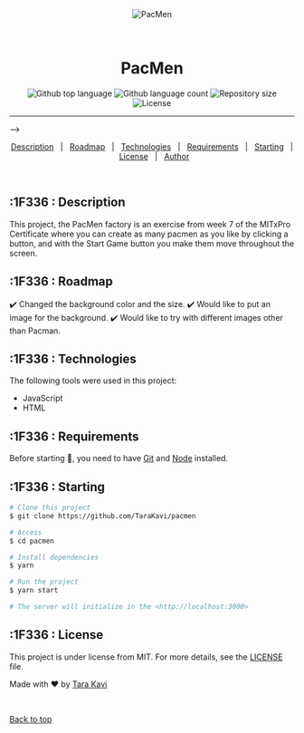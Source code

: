 <div align="center" id="top"> 
  <img src="./.github/app.gif" alt="PacMen" />

  &#xa0;

  <!-- <a href="https://pacmen.netlify.app">Demo</a> -->
</div>

<h1 align="center">PacMen</h1>

<p align="center">
  <img alt="Github top language" src="https://img.shields.io/github/languages/top/TaraKavi/pacmen?color=56BEB8">

  <img alt="Github language count" src="https://img.shields.io/github/languages/count/TaraKavi/pacmen?color=56BEB8">

  <img alt="Repository size" src="https://img.shields.io/github/repo-size/TaraKavi/pacmen?color=56BEB8">

  <img alt="License" src="https://img.shields.io/github/license/TaraKavi/pacmen?color=56BEB8">

  <!-- <img alt="Github issues" src="https://img.shields.io/github/issues/TaraKavi/pacmen?color=56BEB8" /> -->

  <!-- <img alt="Github forks" src="https://img.shields.io/github/forks/TaraKavi/pacmen?color=56BEB8" /> -->

  <!-- <img alt="Github stars" src="https://img.shields.io/github/stars/TaraKavi/pacmen?color=56BEB8" /> -->
</p>


<hr> -->

<p align="center">
  <a href="#dart-about">Description</a> &#xa0; | &#xa0; 
  <a href="#sparkles-features">Roadmap</a> &#xa0; | &#xa0;
  <a href="#rocket-technologies">Technologies</a> &#xa0; | &#xa0;
  <a href="#white_check_mark-requirements">Requirements</a> &#xa0; | &#xa0;
  <a href="#checkered_flag-starting">Starting</a> &#xa0; | &#xa0;
  <a href="#memo-license">License</a> &#xa0; | &#xa0;
  <a href="https://github.com/TaraKavi" target="_blank">Author</a>
</p>

<br>

## :1F336 : Description ##

This project, the PacMen factory is an exercise from week 7 of the MITxPro Certificate where you can create as many pacmen as you like by clicking a button, and with the Start Game button you make them move throughout the screen.

## :1F336 : Roadmap ##

:heavy_check_mark: Changed the background color and the size.
:heavy_check_mark: Would like to put an image for the background.
:heavy_check_mark: Would like to try with different images other than Pacman.

## :1F336 : Technologies ##

The following tools were used in this project:

- JavaScript
- HTML

## :1F336 : Requirements ##

Before starting :checkered_flag:, you need to have [Git](https://git-scm.com) and [Node](https://nodejs.org/en/) installed.


## :1F336 : Starting ##

```bash
# Clone this project
$ git clone https://github.com/TaraKavi/pacmen

# Access
$ cd pacmen

# Install dependencies
$ yarn

# Run the project
$ yarn start

# The server will initialize in the <http://localhost:3000>
```

## :1F336 : License ##

This project is under license from MIT. For more details, see the [LICENSE](LICENSE.md) file.


Made with :heart: by <a href="https://github.com/TaraKavi" target="_blank">Tara Kavi</a>

&#xa0;

<a href="#top">Back to top</a>
